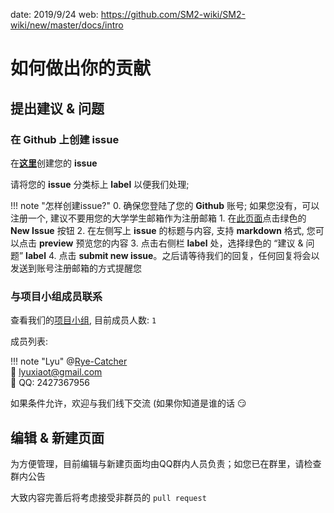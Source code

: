 date: 2019/9/24
web: https://github.com/SM2-wiki/SM2-wiki/new/master/docs/intro

# 如何做出你的贡献

## 提出建议 & 问题

### 在 **Github** 上创建 **issue**

在[**这里**](https://github.com/SM2-wiki/SM2-wiki/issues)创建您的 **issue**

请将您的 **issue** 分类标上 **label** 以便我们处理;

!!! note "怎样创建issue?"
    0. 确保您登陆了您的 **Github** 账号; 如果您没有，可以注册一个, 建议不要用您的大学学生邮箱作为注册邮箱
    1. 在[此页面](https://github.com/SM2-wiki/SM2-wiki/issues)点击绿色的 **New Issue** 按钮
    2. 在左侧写上 **issue** 的标题与内容, 支持 **markdown** 格式, 您可以点击 **preview** 预览您的内容
    3. 点击右侧栏 **label** 处，选择绿色的 “建议 & 问题” **label**
    4. 点击 **submit new issue**。之后请等待我们的回复，任何回复将会以发送到账号注册邮箱的方式提醒您

### 与项目小组成员联系

查看我们的[项目小组](https://github.com/SM2-wiki), 目前成员人数: ``1``

成员列表:

!!! note "Lyu"
    @[Rye-Catcher](https://github.com/Rye-Catcher)  
    :email: lyuxiaot@gmail.com  
    :speech_balloon: QQ: 2427367956   

如果条件允许，欢迎与我们线下交流 (如果你知道是谁的话 :smirk:


## 编辑 & 新建页面


为方便管理，目前编辑与新建页面均由QQ群内人员负责；如您已在群里，请检查群内公告

大致内容完善后将考虑接受非群员的 ``pull request``



